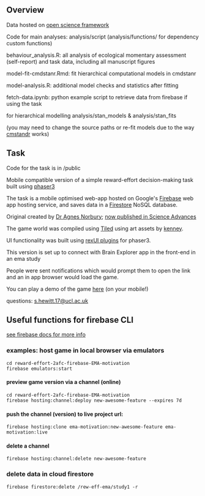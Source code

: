 ## Overview 
Data hosted on [open science framework](https://osf.io/3mhqb/)

Code for main analyses: analysis/script (analysis/functions/ for dependency custom functions)

behaviour_analysis.R: all analysis of ecological momentary assessment (self-report) and task data, including all manuscript figures

model-fit-cmdstanr.Rmd: fit hierarchical computational models in cmdstanr  

model-analysis.R: additional model checks and statistics after fitting 

fetch-data.ipynb: python example script to retrieve data from firebase if using the task

for hierarchical modelling 
analysis/stan_models & analysis/stan_fits

(you may need to change the source paths or re-fit models due to the way [cmstandr](https://mc-stan.org/cmdstanr/) works)

## Task 
Code for the task is in /public 

Mobile compatible version of a simple reward-effort decision-making task built using [phaser3](https://phaser.io/phaser3)

The task is a mobile optimised web-app hosted on Google's [Firebase](https://firebase.google.com/) web app hosting service, and saves data in a [Firestore](https://firebase.google.com/products/firestore) NoSQL database.  

Original created by [Dr Agnes Norbury](https://www.agnesnorbury.com/); [now published in Science Advances](https://www.science.org/doi/full/10.1126/sciadv.adk3222?af=R)

The game world was compiled using [Tiled](https://www.mapeditor.org/) using art assets by [kenney](https://kenney.nl/).

UI functionality was built using [rexUI plugins](https://rexrainbow.github.io/phaser3-rex-notes/docs/site/ui-overview/) for phaser3.

This version is set up to connect with Brain Explorer app in the front-end in an ema study

People were sent notifications which would prompt them to open the link and an in app browser would load the game. 

You can play a demo of the game [here](https://ema-motivation.web.app/) (on your mobile!)

questions: s.hewitt.17@ucl.ac.uk

## Useful functions for firebase CLI
[see firebase docs for more info](https://firebase.google.com/docs/build)
### examples: host game in local browser via emulators 
```
cd reward-effort-2afc-firebase-EMA-motivation
firebase emulators:start 
```

#### preview game version via a channel (online)
```
cd reward-effort-2afc-firebase-EMA-motivation
firebase hosting:channel:deploy new-awesome-feature --expires 7d
```

#### push the channel (version) to live project url: 
```
firebase hosting:clone ema-motivation:new-awesome-feature ema-motivation:live
```

#### delete a channel 
```
firebase hosting:channel:delete new-awesome-feature
```
 

### delete data in cloud firestore 
```
firebase firestore:delete /rew-eff-ema/study1 -r
```




